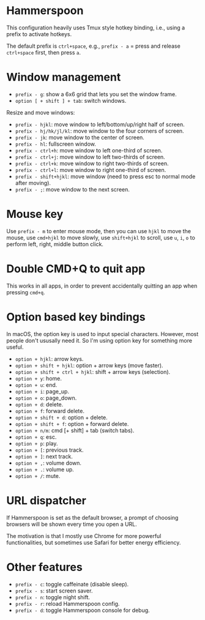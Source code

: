 # Hammerspoon

This configuration heavily uses Tmux style hotkey binding, i.e., using a prefix to activate hotkeys.

The default prefix is `ctrl+space`, e.g., `prefix - a` = press and release `ctrl+space` first, then press `a`.

# Window management
  - `prefix - g`: show a 6x6 grid that lets you set the window frame.
  - `option [ + shift ] + tab`: switch windows.

Resize and move windows:

  - `prefix - hjkl`: move window to left/bottom/up/right half of screen.
  - `prefix - hj/hk/jl/kl`: move window to the four corners of screen.
  - `prefix - jk`: move window to the center of screen.
  - `prefix - hl`: fullscreen window.
  - `prefix - ctrl+h`: move window to left one-third of screen.
  - `prefix - ctrl+j`: move window to left two-thirds of screen.
  - `prefix - ctrl+k`: move window to right two-thirds of screen.
  - `prefix - ctrl+l`: move window to right one-third of screen.
  - `prefix - shift+hjkl`: move window (need to press esc to normal mode after moving).
  - `prefix - ;`: move window to the next screen.

# Mouse key

Use `prefix - m` to enter mouse mode, then you can use `hjkl` to move the mouse, use `cmd+hjkl` to move slowly, use `shift+hjkl` to scroll, use `u`, `i`, `o` to perform left, right, middle button click.

# Double CMD+Q to quit app

This works in all apps, in order to prevent accidentally quitting an app when pressing `cmd+q`.

# Option based key bindings

In macOS, the option key is used to input special characters. However, most people don't ususally need it. So I'm using option key for something more useful.

  - `option + hjkl`: arrow keys.
  - `option + shift + hjkl`: option + arrow keys (move faster).
  - `option + shift + ctrl + hjkl`: shift + arrow keys (selection).
  - `option + y`: home.
  - `option + u`: end.
  - `option + i`: page_up.
  - `option + o`: page_down.
  - `option + d`: delete.
  - `option + f`: forward delete.
  - `option + shift + d`: option + delete.
  - `option + shift + f`: option + forward delete.
  - `option + n/m`: cmd [+ shift] + tab (switch tabs).
  - `option + q`: esc.
  - `option + p`: play.
  - `option + [`: previous track.
  - `option + ]`: next track.
  - `option + ,`: volume down.
  - `option + .`: volume up.
  - `option + /`: mute.

# URL dispatcher

If Hammerspoon is set as the default browser, a prompt of choosing browsers will be shown every time you open a URL.

The motivation is that I mostly use Chrome for more powerful functionalities, but sometimes use Safari for better energy efficiency.

# Other features

  - `prefix - c`: toggle caffeinate (disable sleep).
  - `prefix - s`: start screen saver.
  - `prefix - n`: toggle night shift.
  - `prefix - r`: reload Hammerspoon config.
  - `prefix - d`: toggle Hammerspoon console for debug.

